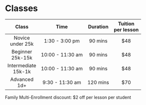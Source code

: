 # Classes

|         Class          |       Time       | Duration | Tuition<br>per lesson |
|:----------------------:|:----------------:|:-------------------:|:--------------------:|
|  Novice<br>under 25k   |  1:30 - 3:00 pm  | 90 mins  |         $48          |
|  Beginner<br>25k-15k   | 10:00 - 11:30 am | 90 mins  |         $48          |
| Intermediate<br>15k-1k | 10:00 - 11:30 am | 90 mins  |         $48          |
|    Advanced<br>1d+     | 9:30 - 11:30 am  | 120 mins |         $70          |
 
Family Multi-Enrollment discount: $2 off per lesson per student